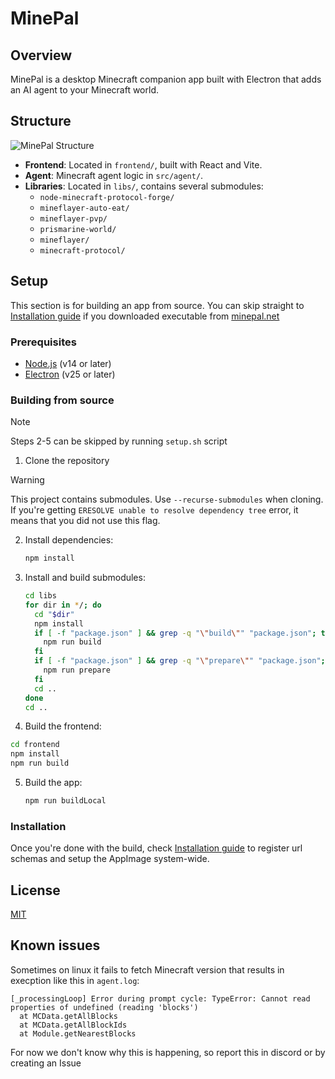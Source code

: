 # MinePal

## Overview

MinePal is a desktop Minecraft companion app built with Electron that adds an AI agent to your Minecraft world.

## Structure

![MinePal Structure](diagram.png)

- **Frontend**: Located in `frontend/`, built with React and Vite.
- **Agent**: Minecraft agent logic in `src/agent/`.
- **Libraries**: Located in `libs/`, contains several submodules:
  - `node-minecraft-protocol-forge/`
  - `mineflayer-auto-eat/`
  - `mineflayer-pvp/`
  - `prismarine-world/`
  - `mineflayer/`
  - `minecraft-protocol/`

## Setup

This section is for building an app from source. You can skip straight to [Installation guide](installation.md) if you downloaded executable from [minepal.net](https://minepal.net/)

### Prerequisites

- [Node.js](https://nodejs.org/) (v14 or later)
- [Electron](https://www.electronjs.org/) (v25 or later)

### Building from source

> [!NOTE]
> Steps 2-5 can be skipped by running `setup.sh` script

1. Clone the repository

> [!WARNING]
> This project contains submodules. Use `--recurse-submodules` when cloning. If you're getting `ERESOLVE unable to resolve dependency tree` error, it means that you did not use this flag.

2. Install dependencies:

   ```sh
   npm install
   ```

3. Install and build submodules:

   ```sh
   cd libs
   for dir in */; do
     cd "$dir"
     npm install
     if [ -f "package.json" ] && grep -q "\"build\"" "package.json"; then
       npm run build
     fi
     if [ -f "package.json" ] && grep -q "\"prepare\"" "package.json"; then
       npm run prepare
     fi
     cd ..
   done
   cd ..
   ```

4. Build the frontend:
```sh
cd frontend
npm install
npm run build
```

5. Build the app:

   ```sh
   npm run buildLocal
   ```


### Installation

Once you're done with the build, check [Installation guide](installation.md) to register url schemas and setup the AppImage system-wide.

## License

[MIT](LICENSE)

## Known issues

Sometimes on linux it fails to fetch Minecraft version that results in execption like this in `agent.log`:
```
[_processingLoop] Error during prompt cycle: TypeError: Cannot read properties of undefined (reading 'blocks')
  at MCData.getAllBlocks
  at MCData.getAllBlockIds
  at Module.getNearestBlocks
```

For now we don't know why this is happening, so report this in discord or by creating an Issue